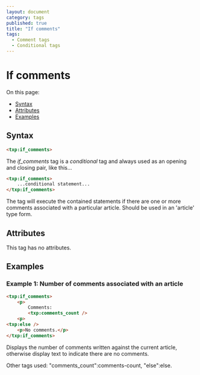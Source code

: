 ```yaml
---
layout: document
category: tags
published: true
title: "If comments"
tags:
  - Comment tags
  - Conditional tags
---
```


# If comments

On this page:

* [Syntax](#user-content-syntax)
* [Attributes](#user-content-attributes)
* [Examples](#user-content-examples)

## Syntax

```html
<txp:if_comments>
```

The *if_comments* tag is a _conditional_ tag and always used as an opening and closing pair, like this...

```html
<txp:if_comments>
    ...conditional statement...
</txp:if_comments>
```

The tag will execute the contained statements if there are one or more comments associated with a particular article. Should be used in an 'article' type form.

## Attributes

This tag has no attributes.

## Examples

### Example 1: Number of comments associated with an article

```html
<txp:if_comments>
    <p>
        Comments:
        <txp:comments_count />
    <p>
<txp:else />
    <p>No comments.</p>
</txp:if_comments>
```

Displays the number of comments written against the current article, otherwise display text to indicate there are no comments.

Other tags used: "comments_count":comments-count, "else":else.
